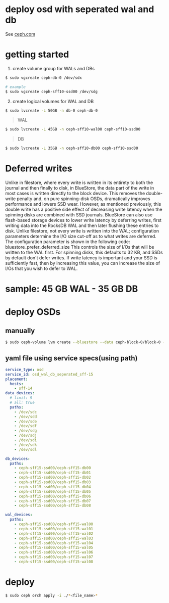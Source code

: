 # deploy osd with seperated wal and db
See [ceph.com](https://docs.ceph.com/en/pacific/rados/configuration/bluestore-config-ref/)


# getting started
1. create volume group for WALs and DBs
```bash
$ sudo vgcreate ceph-db-0 /dev/sdx

# example
$ sudo vgcreate ceph-sff10-ssd00 /dev/sdg
```

2. create logical volumes for WAL and DB
```bash
$ sudo lvcreate -L 50GB -n db-0 ceph-db-0
```
> WAL
```bash
$ sudo lvcreate -L 45GB -n ceph-sff10-wal00 ceph-sff10-ssd00
```
> DB
```bash
$ sudo lvcreate -L 35GB -n ceph-sff10-db00 ceph-sff10-ssd00
```

# **Deferred writes**
Unlike in filestore, where every write is written in its entirety to both the journal and then
finally to disk, in BlueStore, the data part of the write in most cases is written directly to the
block device. This removes the double-write penalty and, on pure spinning-disk OSDs,
dramatically improves performance and lowers SSD wear. However, as mentioned
previously, this double write has a positive side effect of decreasing write latency when the
spinning disks are combined with SSD journals. BlueStore can also use flash-based storage
devices to lower write latency by deferring writes, first writing data into the RocksDB WAL
and then later flushing these entries to disk. Unlike filestore, not every write is written into
the WAL; configuration parameters determine the I/O size cut-off as to what writes are
deferred. The configuration parameter is shown in the following code:
bluestore_prefer_deferred_size
This controls the size of I/Os that will be written to the WAL first. For spinning disks, this
defaults to 32 KB, and SSDs by default don't defer writes. If write latency is important and
your SSD is sufficiently fast, then by increasing this value, you can increase the size of I/Os
that you wish to defer to WAL.

# sample: 45 GB WAL - 35 GB DB

# deploy OSDs

## manually
```bash
$ sudo ceph-volume lvm create --bluestore --data ceph-block-0/block-0 --block.db ceph-db-0/db-0
```


## yaml file using service specs(using path)

```yaml
service_type: osd
service_id: osd_wal_db_seperated_sff-15
placement:
  hosts:
    - sff-14
data_devices:
  # limit: 9
  # all: true
  paths:
    - /dev/sdc
    - /dev/sdd
    - /dev/sde
    - /dev/sdf
    - /dev/sdg
    - /dev/sdj
    - /dev/sdi
    - /dev/sdk
    - /dev/sdl

db_devices:
  paths:
    - ceph-sff15-ssd00/ceph-sff15-db00
    - ceph-sff15-ssd00/ceph-sff15-db01
    - ceph-sff15-ssd00/ceph-sff15-db02
    - ceph-sff15-ssd00/ceph-sff15-db03
    - ceph-sff15-ssd00/ceph-sff15-db04
    - ceph-sff15-ssd00/ceph-sff15-db05
    - ceph-sff15-ssd00/ceph-sff15-db06
    - ceph-sff15-ssd00/ceph-sff15-db07
    - ceph-sff15-ssd00/ceph-sff15-db08

wal_devices:
  paths:
    - ceph-sff15-ssd00/ceph-sff15-wal00
    - ceph-sff15-ssd00/ceph-sff15-wal01
    - ceph-sff15-ssd00/ceph-sff15-wal02
    - ceph-sff15-ssd00/ceph-sff15-wal03
    - ceph-sff15-ssd00/ceph-sff15-wal04
    - ceph-sff15-ssd00/ceph-sff15-wal05
    - ceph-sff15-ssd00/ceph-sff15-wal06
    - ceph-sff15-ssd00/ceph-sff15-wal07
    - ceph-sff15-ssd00/ceph-sff15-wal08
```

# deploy
```bash
$ sudo ceph orch apply -i ./*<file_name>*
```
